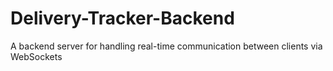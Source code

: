 # Delivery-Tracker-Backend

A backend server for handling real-time communication between clients via WebSockets